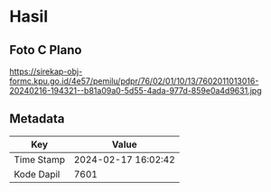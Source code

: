# Hasil

## Foto C Plano

https://sirekap-obj-formc.kpu.go.id/4e57/pemilu/pdpr/76/02/01/10/13/7602011013016-20240216-194321--b81a09a0-5d55-4ada-977d-859e0a4d9631.jpg


## Metadata

| Key        | Value               |
| ---------- | ------------------- |
| Time Stamp | 2024-02-17 16:02:42 |
| Kode Dapil | 7601                |



